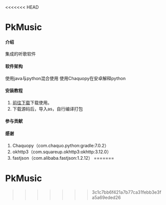 <<<<<<< HEAD
# PkMusic

#### 介绍
集成的听歌软件

#### 软件架构
使用java与python混合使用
使用Chaquopy在安卓解释python

#### 安装教程
1.  [前往下载](http://39.97.226.107/down?app=PkMusic)下载使用。
2.  下载源码后，导入as，自行编译打包

#### 参与贡献

#### 感谢

1.  Chaquopy（com.chaquo.python:gradle:7.0.2）
2.  okhttp3（com.squareup.okhttp3:okhttp:3.12.0）
3.  fastjson（com.alibaba.fastjson:1.2.12）
=======
# PkMusic
>>>>>>> 3c1c7bb6f421a7b77ca31febb3e3fa5a69eded26
